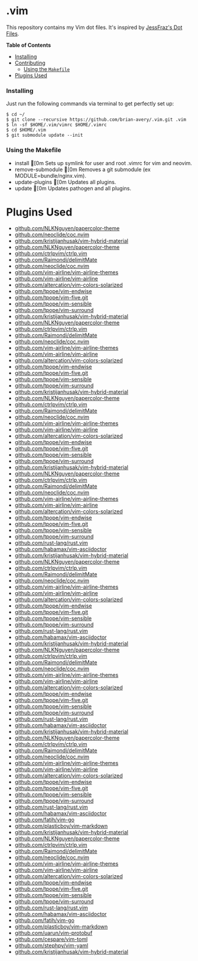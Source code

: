 # .vim

This repository contains my Vim dot files. It's inspired by [JessFraz's Dot
Files](https://github.com/jessfraz/.vim/blob/master/README.md). 

**Table of Contents**

<!-- toc -->

- [Installing](#installing)
- [Contributing](#contributing)
  * [Using the `Makefile`](#using-the-makefile)
- [Plugins Used](#plugins-used)

<!-- tocstop -->

### Installing

Just run the following commands via terminal to get perfectly set up:

```console
$ cd ~/
$ git clone --recursive https://github.com/brian-avery/.vim.git .vim
$ ln -sf $HOME/.vim/vimrc $HOME/.vimrc
$ cd $HOME/.vim
$ git submodule update --init
```

### Using the Makefile
* install                       [0m Sets up symlink for user and root .vimrc for vim and neovim.
* remove-submodule              [0m Removes a git submodule (ex MODULE=bundle/nginx.vim).
* update-plugins                [0m Updates all plugins.
* update                        [0m Updates pathogen and all plugins.

# Plugins Used
* [github.com/NLKNguyen/papercolor-theme](https://github.com/NLKNguyen/papercolor-theme.git)
* [github.com/neoclide/coc.nvim](https://github.com/neoclide/coc.nvim.git)
* [github.com/kristijanhusak/vim-hybrid-material](https://github.com/kristijanhusak/vim-hybrid-material.git)
* [github.com/NLKNguyen/papercolor-theme](https://github.com/NLKNguyen/papercolor-theme.git)
* [github.com/ctrlpvim/ctrlp.vim](https://github.com/ctrlpvim/ctrlp.vim.git)
* [github.com/Raimondi/delimitMate](https://github.com/Raimondi/delimitMate.git)
* [github.com/neoclide/coc.nvim](https://github.com/neoclide/coc.nvim.git)
* [github.com/vim-airline/vim-airline-themes](https://github.com/vim-airline/vim-airline-themes.git)
* [github.com/vim-airline/vim-airline](https://github.com/vim-airline/vim-airline.git)
* [github.com/altercation/vim-colors-solarized](https://github.com/altercation/vim-colors-solarized.git)
* [github.com/tpope/vim-endwise](https://github.com/tpope/vim-endwise.git)
* [github.com/tpope/vim-five.git](https://github.com/tpope/vim-fugitive.git)
* [github.com/tpope/vim-sensible](https://github.com/tpope/vim-sensible)
* [github.com/tpope/vim-surround](https://github.com/tpope/vim-surround.git)
* [github.com/kristijanhusak/vim-hybrid-material](https://github.com/kristijanhusak/vim-hybrid-material.git)
* [github.com/NLKNguyen/papercolor-theme](https://github.com/NLKNguyen/papercolor-theme.git)
* [github.com/ctrlpvim/ctrlp.vim](https://github.com/ctrlpvim/ctrlp.vim.git)
* [github.com/Raimondi/delimitMate](https://github.com/Raimondi/delimitMate.git)
* [github.com/neoclide/coc.nvim](https://github.com/neoclide/coc.nvim.git)
* [github.com/vim-airline/vim-airline-themes](https://github.com/vim-airline/vim-airline-themes.git)
* [github.com/vim-airline/vim-airline](https://github.com/vim-airline/vim-airline.git)
* [github.com/altercation/vim-colors-solarized](https://github.com/altercation/vim-colors-solarized.git)
* [github.com/tpope/vim-endwise](https://github.com/tpope/vim-endwise.git)
* [github.com/tpope/vim-five.git](https://github.com/tpope/vim-fugitive.git)
* [github.com/tpope/vim-sensible](https://github.com/tpope/vim-sensible)
* [github.com/tpope/vim-surround](https://github.com/tpope/vim-surround.git)
* [github.com/kristijanhusak/vim-hybrid-material](https://github.com/kristijanhusak/vim-hybrid-material.git)
* [github.com/NLKNguyen/papercolor-theme](https://github.com/NLKNguyen/papercolor-theme.git)
* [github.com/ctrlpvim/ctrlp.vim](https://github.com/ctrlpvim/ctrlp.vim.git)
* [github.com/Raimondi/delimitMate](https://github.com/Raimondi/delimitMate.git)
* [github.com/neoclide/coc.nvim](https://github.com/neoclide/coc.nvim.git)
* [github.com/vim-airline/vim-airline-themes](https://github.com/vim-airline/vim-airline-themes.git)
* [github.com/vim-airline/vim-airline](https://github.com/vim-airline/vim-airline.git)
* [github.com/altercation/vim-colors-solarized](https://github.com/altercation/vim-colors-solarized.git)
* [github.com/tpope/vim-endwise](https://github.com/tpope/vim-endwise.git)
* [github.com/tpope/vim-five.git](https://github.com/tpope/vim-fugitive.git)
* [github.com/tpope/vim-sensible](https://github.com/tpope/vim-sensible)
* [github.com/tpope/vim-surround](https://github.com/tpope/vim-surround.git)
* [github.com/kristijanhusak/vim-hybrid-material](https://github.com/kristijanhusak/vim-hybrid-material.git)
* [github.com/NLKNguyen/papercolor-theme](https://github.com/NLKNguyen/papercolor-theme.git)
* [github.com/ctrlpvim/ctrlp.vim](https://github.com/ctrlpvim/ctrlp.vim.git)
* [github.com/Raimondi/delimitMate](https://github.com/Raimondi/delimitMate.git)
* [github.com/neoclide/coc.nvim](https://github.com/neoclide/coc.nvim.git)
* [github.com/vim-airline/vim-airline-themes](https://github.com/vim-airline/vim-airline-themes.git)
* [github.com/vim-airline/vim-airline](https://github.com/vim-airline/vim-airline.git)
* [github.com/altercation/vim-colors-solarized](https://github.com/altercation/vim-colors-solarized.git)
* [github.com/tpope/vim-endwise](https://github.com/tpope/vim-endwise.git)
* [github.com/tpope/vim-five.git](https://github.com/tpope/vim-fugitive.git)
* [github.com/tpope/vim-sensible](https://github.com/tpope/vim-sensible)
* [github.com/tpope/vim-surround](https://github.com/tpope/vim-surround.git)
* [github.com/rust-lang/rust.vim](https://github.com/rust-lang/rust.vim.git)
* [github.com/habamax/vim-asciidoctor](https://github.com/habamax/vim-asciidoctor.git)
* [github.com/kristijanhusak/vim-hybrid-material](https://github.com/kristijanhusak/vim-hybrid-material.git)
* [github.com/NLKNguyen/papercolor-theme](https://github.com/NLKNguyen/papercolor-theme.git)
* [github.com/ctrlpvim/ctrlp.vim](https://github.com/ctrlpvim/ctrlp.vim.git)
* [github.com/Raimondi/delimitMate](https://github.com/Raimondi/delimitMate.git)
* [github.com/neoclide/coc.nvim](https://github.com/neoclide/coc.nvim.git)
* [github.com/vim-airline/vim-airline-themes](https://github.com/vim-airline/vim-airline-themes.git)
* [github.com/vim-airline/vim-airline](https://github.com/vim-airline/vim-airline.git)
* [github.com/altercation/vim-colors-solarized](https://github.com/altercation/vim-colors-solarized.git)
* [github.com/tpope/vim-endwise](https://github.com/tpope/vim-endwise.git)
* [github.com/tpope/vim-five.git](https://github.com/tpope/vim-fugitive.git)
* [github.com/tpope/vim-sensible](https://github.com/tpope/vim-sensible)
* [github.com/tpope/vim-surround](https://github.com/tpope/vim-surround.git)
* [github.com/rust-lang/rust.vim](https://github.com/rust-lang/rust.vim.git)
* [github.com/habamax/vim-asciidoctor](https://github.com/habamax/vim-asciidoctor.git)
* [github.com/kristijanhusak/vim-hybrid-material](https://github.com/kristijanhusak/vim-hybrid-material.git)
* [github.com/NLKNguyen/papercolor-theme](https://github.com/NLKNguyen/papercolor-theme.git)
* [github.com/ctrlpvim/ctrlp.vim](https://github.com/ctrlpvim/ctrlp.vim.git)
* [github.com/Raimondi/delimitMate](https://github.com/Raimondi/delimitMate.git)
* [github.com/neoclide/coc.nvim](https://github.com/neoclide/coc.nvim.git)
* [github.com/vim-airline/vim-airline-themes](https://github.com/vim-airline/vim-airline-themes.git)
* [github.com/vim-airline/vim-airline](https://github.com/vim-airline/vim-airline.git)
* [github.com/altercation/vim-colors-solarized](https://github.com/altercation/vim-colors-solarized.git)
* [github.com/tpope/vim-endwise](https://github.com/tpope/vim-endwise.git)
* [github.com/tpope/vim-five.git](https://github.com/tpope/vim-fugitive.git)
* [github.com/tpope/vim-sensible](https://github.com/tpope/vim-sensible)
* [github.com/tpope/vim-surround](https://github.com/tpope/vim-surround.git)
* [github.com/rust-lang/rust.vim](https://github.com/rust-lang/rust.vim.git)
* [github.com/habamax/vim-asciidoctor](https://github.com/habamax/vim-asciidoctor.git)
* [github.com/kristijanhusak/vim-hybrid-material](https://github.com/kristijanhusak/vim-hybrid-material.git)
* [github.com/NLKNguyen/papercolor-theme](https://github.com/NLKNguyen/papercolor-theme.git)
* [github.com/ctrlpvim/ctrlp.vim](https://github.com/ctrlpvim/ctrlp.vim.git)
* [github.com/Raimondi/delimitMate](https://github.com/Raimondi/delimitMate.git)
* [github.com/neoclide/coc.nvim](https://github.com/neoclide/coc.nvim.git)
* [github.com/vim-airline/vim-airline-themes](https://github.com/vim-airline/vim-airline-themes.git)
* [github.com/vim-airline/vim-airline](https://github.com/vim-airline/vim-airline.git)
* [github.com/altercation/vim-colors-solarized](https://github.com/altercation/vim-colors-solarized.git)
* [github.com/tpope/vim-endwise](https://github.com/tpope/vim-endwise.git)
* [github.com/tpope/vim-five.git](https://github.com/tpope/vim-fugitive.git)
* [github.com/tpope/vim-sensible](https://github.com/tpope/vim-sensible)
* [github.com/tpope/vim-surround](https://github.com/tpope/vim-surround.git)
* [github.com/rust-lang/rust.vim](https://github.com/rust-lang/rust.vim.git)
* [github.com/habamax/vim-asciidoctor](https://github.com/habamax/vim-asciidoctor.git)
* [github.com/fatih/vim-go](https://github.com/fatih/vim-go.git)
* [github.com/plasticboy/vim-markdown](https://github.com/plasticboy/vim-markdown.git)
* [github.com/kristijanhusak/vim-hybrid-material](https://github.com/kristijanhusak/vim-hybrid-material.git)
* [github.com/NLKNguyen/papercolor-theme](https://github.com/NLKNguyen/papercolor-theme.git)
* [github.com/ctrlpvim/ctrlp.vim](https://github.com/ctrlpvim/ctrlp.vim.git)
* [github.com/Raimondi/delimitMate](https://github.com/Raimondi/delimitMate.git)
* [github.com/neoclide/coc.nvim](https://github.com/neoclide/coc.nvim.git)
* [github.com/vim-airline/vim-airline-themes](https://github.com/vim-airline/vim-airline-themes.git)
* [github.com/vim-airline/vim-airline](https://github.com/vim-airline/vim-airline.git)
* [github.com/altercation/vim-colors-solarized](https://github.com/altercation/vim-colors-solarized.git)
* [github.com/tpope/vim-endwise](https://github.com/tpope/vim-endwise.git)
* [github.com/tpope/vim-five.git](https://github.com/tpope/vim-fugitive.git)
* [github.com/tpope/vim-sensible](https://github.com/tpope/vim-sensible)
* [github.com/tpope/vim-surround](https://github.com/tpope/vim-surround.git)
* [github.com/rust-lang/rust.vim](https://github.com/rust-lang/rust.vim.git)
* [github.com/habamax/vim-asciidoctor](https://github.com/habamax/vim-asciidoctor.git)
* [github.com/fatih/vim-go](https://github.com/fatih/vim-go.git)
* [github.com/plasticboy/vim-markdown](https://github.com/plasticboy/vim-markdown.git)
* [github.com/uarun/vim-protobuf](https://github.com/uarun/vim-protobuf.git)
* [github.com/cespare/vim-toml](https://github.com/cespare/vim-toml.git)
* [github.com/stephpy/vim-yaml](https://github.com/stephpy/vim-yaml.git)
* [github.com/kristijanhusak/vim-hybrid-material](https://github.com/kristijanhusak/vim-hybrid-material.git)
